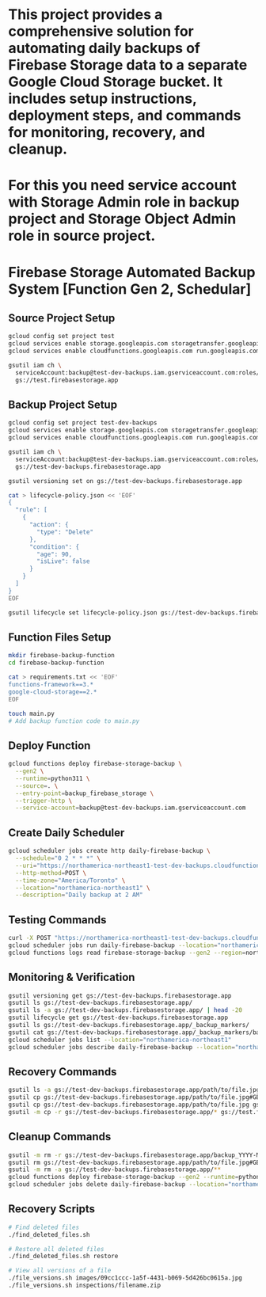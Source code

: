 # This project provides a comprehensive solution for automating daily backups of Firebase Storage data to a separate Google Cloud Storage bucket. It includes setup instructions, deployment steps, and commands for monitoring, recovery, and cleanup.

# For this you need service account with Storage Admin role in backup project and Storage Object Admin role in source project.


# Firebase Storage Automated Backup System [Function Gen 2, Schedular]

## Source Project Setup
```bash
gcloud config set project test
gcloud services enable storage.googleapis.com storagetransfer.googleapis.com
gcloud services enable cloudfunctions.googleapis.com run.googleapis.com

gsutil iam ch \
  serviceAccount:backup@test-dev-backups.iam.gserviceaccount.com:roles/storage.objectAdmin \
  gs://test.firebasestorage.app
```

## Backup Project Setup
```bash
gcloud config set project test-dev-backups
gcloud services enable storage.googleapis.com storagetransfer.googleapis.com
gcloud services enable cloudfunctions.googleapis.com run.googleapis.com

gsutil iam ch \
  serviceAccount:backup@test-dev-backups.iam.gserviceaccount.com:roles/storage.admin \
  gs://test-dev-backups.firebasestorage.app

gsutil versioning set on gs://test-dev-backups.firebasestorage.app

cat > lifecycle-policy.json << 'EOF'
{
  "rule": [
    {
      "action": {
        "type": "Delete"
      },
      "condition": {
        "age": 90,
        "isLive": false
      }
    }
  ]
}
EOF

gsutil lifecycle set lifecycle-policy.json gs://test-dev-backups.firebasestorage.app
```

## Function Files Setup
```bash
mkdir firebase-backup-function
cd firebase-backup-function

cat > requirements.txt << 'EOF'
functions-framework==3.*
google-cloud-storage==2.*
EOF

touch main.py
# Add backup function code to main.py
```

## Deploy Function
```bash
gcloud functions deploy firebase-storage-backup \
  --gen2 \
  --runtime=python311 \
  --source=. \
  --entry-point=backup_firebase_storage \
  --trigger-http \
  --service-account=backup@test-dev-backups.iam.gserviceaccount.com
```

## Create Daily Scheduler
```bash
gcloud scheduler jobs create http daily-firebase-backup \
  --schedule="0 2 * * *" \
  --uri="https://northamerica-northeast1-test-dev-backups.cloudfunctions.net/firebase-storage-backup" \
  --http-method=POST \
  --time-zone="America/Toronto" \
  --location="northamerica-northeast1" \
  --description="Daily backup at 2 AM"
```

## Testing Commands
```bash
curl -X POST "https://northamerica-northeast1-test-dev-backups.cloudfunctions.net/firebase-storage-backup"
gcloud scheduler jobs run daily-firebase-backup --location="northamerica-northeast1"
gcloud functions logs read firebase-storage-backup --gen2 --region=northamerica-northeast1 --limit=20
```

## Monitoring & Verification
```bash
gsutil versioning get gs://test-dev-backups.firebasestorage.app
gsutil ls gs://test-dev-backups.firebasestorage.app/
gsutil ls -a gs://test-dev-backups.firebasestorage.app/ | head -20
gsutil lifecycle get gs://test-dev-backups.firebasestorage.app
gsutil ls gs://test-dev-backups.firebasestorage.app/_backup_markers/
gsutil cat gs://test-dev-backups.firebasestorage.app/_backup_markers/backup_20250924_*.txt
gcloud scheduler jobs list --location="northamerica-northeast1"
gcloud scheduler jobs describe daily-firebase-backup --location="northamerica-northeast1"
```

## Recovery Commands
```bash
gsutil ls -a gs://test-dev-backups.firebasestorage.app/path/to/file.jpg
gsutil cp gs://test-dev-backups.firebasestorage.app/path/to/file.jpg#GENERATION_ID gs://test.firebasestorage.app/path/to/file.jpg
gsutil cp gs://test-dev-backups.firebasestorage.app/path/to/file.jpg gs://test.firebasestorage.app/path/to/file.jpg
gsutil -m cp -r gs://test-dev-backups.firebasestorage.app/* gs://test.firebasestorage.app/
```

## Cleanup Commands
```bash
gsutil -m rm -r gs://test-dev-backups.firebasestorage.app/backup_YYYY-MM-DD_*/
gsutil rm gs://test-dev-backups.firebasestorage.app/path/to/file.jpg#GENERATION_ID
gsutil -m rm -a gs://test-dev-backups.firebasestorage.app/**
gcloud functions deploy firebase-storage-backup --gen2 --runtime=python311 --source=.
gcloud scheduler jobs delete daily-firebase-backup --location="northamerica-northeast1"
```

## Recovery Scripts
```bash
# Find deleted files
./find_deleted_files.sh

# Restore all deleted files
./find_deleted_files.sh restore

# View all versions of a file
./file_versions.sh images/09cc1ccc-1a5f-4431-b069-5d426bc0615a.jpg
./file_versions.sh inspections/filename.zip
```
